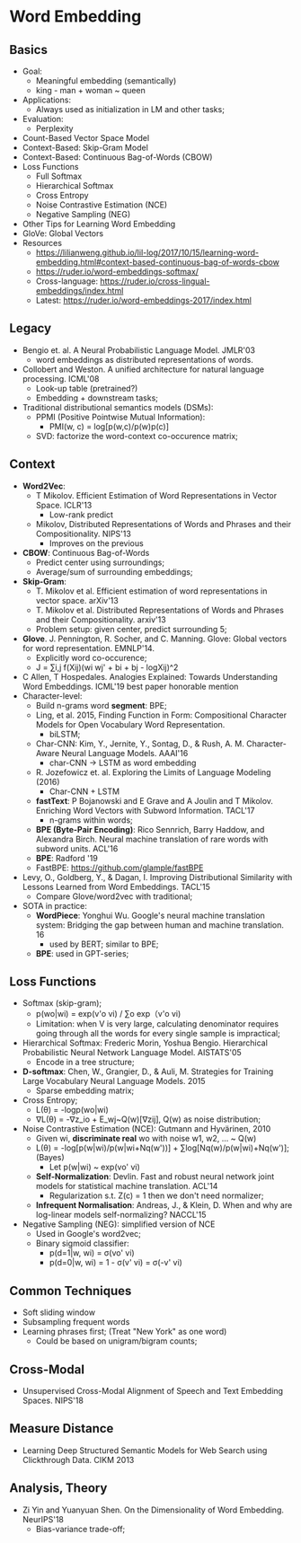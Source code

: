 # Word Embedding

## Basics
- Goal:
	- Meaningful embedding (semantically)
	- king - man + woman ~ queen
- Applications:
	- Always used as initialization in LM and other tasks;
- Evaluation:
	- Perplexity
- Count-Based Vector Space Model
- Context-Based: Skip-Gram Model
- Context-Based: Continuous Bag-of-Words (CBOW)
- Loss Functions
	- Full Softmax
	- Hierarchical Softmax
	- Cross Entropy
	- Noise Contrastive Estimation (NCE)
	- Negative Sampling (NEG)
- Other Tips for Learning Word Embedding
- GloVe: Global Vectors
- Resources
	- https://lilianweng.github.io/lil-log/2017/10/15/learning-word-embedding.html#context-based-continuous-bag-of-words-cbow
	- https://ruder.io/word-embeddings-softmax/
	- Cross-language: https://ruder.io/cross-lingual-embeddings/index.html
	- Latest: https://ruder.io/word-embeddings-2017/index.html

## Legacy
- Bengio et. al. A Neural Probabilistic Language Model. JMLR'03
	- word embeddings as distributed representations of words.
- Collobert and Weston. A unified architecture for natural language processing. ICML'08
	- Look-up table (pretrained?)
	- Embedding + downstream tasks;
- Traditional distributional semantics models (DSMs):
	- PPMI (Positive Pointwise Mutual Information):
		- PMI(w, c) = log[p(w,c)/p(w)p(c)]
	- SVD: factorize the word-context co-occurence matrix;

## Context
- **Word2Vec**:
	- T Mikolov. Efficient Estimation of Word Representations in Vector Space. ICLR'13
		- Low-rank predict
	- Mikolov, Distributed Representations of Words and Phrases and their Compositionality. NIPS'13
		- Improves on the previous
- **CBOW**: Continuous Bag-of-Words
	- Predict center using surroundings;
	- Average/sum of surrounding embeddings;
- **Skip-Gram**:
	- T. Mikolov et al. Efficient estimation of word representations in vector space. arXiv'13
	- T. Mikolov et al. Distributed Representations of Words and Phrases and their Compositionality. arxiv'13
	- Problem setup: given center, predict surrounding 5;
- **Glove**. J. Pennington, R. Socher, and C. Manning. Glove: Global vectors for word representation. EMNLP'14.
	- Explicitly word co-occurence;
	- J = ∑i,j f(Xij)(wi wj' + bi + bj - logXij)^2
- C Allen, T Hospedales. Analogies Explained: Towards Understanding Word Embeddings. ICML'19 best paper honorable mention
- Character-level:
	- Build n-grams word **segment**: BPE;
	- Ling, et al. 2015, Finding Function in Form: Compositional Character Models for Open Vocabulary Word Representation.
		- biLSTM;
	- Char-CNN: Kim, Y., Jernite, Y., Sontag, D., & Rush, A. M. Character-Aware Neural Language Models. AAAI'16
		- char-CNN -> LSTM as word embedding
	- R. Jozefowicz et. al. Exploring the Limits of Language Modeling (2016)
		- Char-CNN + LSTM
	- **fastText**: P Bojanowski and E Grave and A Joulin and T Mikolov. Enriching Word Vectors with Subword Information. TACL'17
		- n-grams within words;
	- **BPE (Byte-Pair Encoding)**: Rico Sennrich, Barry Haddow, and Alexandra Birch. Neural machine translation of rare words with subword units. ACL'16
	- **BPE**: Radford '19
	- FastBPE: https://github.com/glample/fastBPE
- Levy, O., Goldberg, Y., & Dagan, I. Improving Distributional Similarity with Lessons Learned from Word Embeddings. TACL'15
	- Compare Glove/word2vec with traditional;
- SOTA in practice:
	- **WordPiece**: Yonghui Wu. Google's neural machine translation system: Bridging the gap between human and machine translation. 16
		- used by BERT; similar to BPE;
	- **BPE**: used in GPT-series; 

## Loss Functions
- Softmax (skip-gram);
	- p(wo|wi) = exp(v'o vi) / ∑o exp（v'o vi)
	- Limitation: when V is very large, calculating denominator requires going through all the words for every single sample is impractical;
- Hierarchical Softmax: Frederic Morin, Yoshua Bengio. Hierarchical Probabilistic Neural Network Language Model. AISTATS'05
	- Encode in a tree structure;
- **D-softmax**: Chen, W., Grangier, D., & Auli, M. Strategies for Training Large Vocabulary Neural Language Models. 2015
	- Sparse embedding matrix;
- Cross Entropy;
	- L(θ) = -logp(wo|wi)
	- ∇L(θ) = -∇z_io + E_wj~Q(w)[∇zij], Q(w) as noise distribution;
- Noise Contrastive Estimation (NCE): Gutmann and Hyvärinen, 2010
	- Given wi, **discriminate real** wo with noise w1, w2, ... ~ Q(w)
	- L(θ) = -log[p(w|wi)/p(w|wi+Nq(w'))] + ∑log[Nq(w)/p(w|wi)+Nq(w')]; (Bayes)
		- Let p(w|wi) ~ exp(vo' vi)
	- **Self-Normalization**: Devlin. Fast and robust neural network joint models for statistical machine translation. ACL'14
		- Regularization s.t. Z(c) = 1 then we don't need normalizer;
	- **Infrequent Normalisation**: Andreas, J., & Klein, D. When and why are log-linear models self-normalizing? NACCL'15
- Negative Sampling (NEG): simplified version of NCE
	- Used in Google's word2vec;
	- Binary sigmoid classifier:
		- p(d=1|w, wi) = σ(vo' vi)
		- p(d=0|w, wi) = 1 - σ(v' vi) = σ(-v' vi)

## Common Techniques
- Soft sliding window
- Subsampling frequent words
- Learning phrases first; (Treat "New York" as one word)
	- Could be based on unigram/bigram counts;

## Cross-Modal
- Unsupervised Cross-Modal Alignment of Speech and Text Embedding Spaces. NIPS'18

## Measure Distance
- Learning Deep Structured Semantic Models for Web Search using Clickthrough Data. CIKM 2013

## Analysis, Theory
- Zi Yin and Yuanyuan Shen. On the Dimensionality of Word Embedding. NeurIPS'18
	- Bias-variance trade-off;
